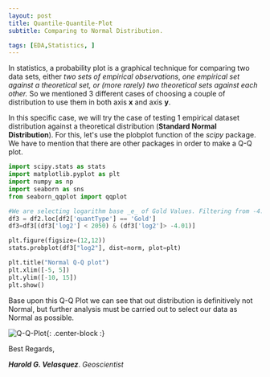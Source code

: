 ```yaml
---
layout: post
title: Quantile-Quantile-Plot
subtitle: Comparing to Normal Distribution.

tags: [EDA,Statistics, ]
---
```



In statistics, a probability plot is a graphical technique for comparing two data sets, either _two sets of empirical observations_, _one empirical set against a theoretical set, or (more rarely) two theoretical sets against each other._ So we mentioned 3 different cases of choosing a couple of distribution to use them in both axis **x** and axis **y**.

In this specific case, we will try the case of testing 1 empirical dataset distribution against a theoretical distribution (**Standard Normal Distribution**). For this, let's use the plobplot function of the _scipy_ package. We have to mention that there are other packages in order to make a Q-Q plot.

```python
import scipy.stats as stats
import matplotlib.pyplot as plt
import numpy as np
import seaborn as sns
from seaborn_qqplot import qqplot

#We are selecting logarithm base _e_ of Gold Values. Filtering from -4.01 to 2050 which are the 0.0035 quantile and the 0.9965 quantile left out after the bloxplot analysis of the logarithm (base e) of quantVal Gold Values
df3 = df2.loc[df2['quantType'] == 'Gold']
df3=df3[(df3['log2'] < 2050) & (df3['log2']> -4.01)]

plt.figure(figsize=(12,12))
stats.probplot(df3["log2"], dist=norm, plot=plt)

plt.title("Normal Q-Q plot")
plt.xlim([-5, 5])
plt.ylim([-10, 15])
plt.show()
```

Base upon this Q-Q Plot we can see that out distribution is definitively not Normal, but further analysis must be carried out to select our data as Normal as possible.

![Q-Q-Plot](https://raw.githubusercontent.com/haroldvelasquez/haroldvelasquez.github.io/master/img/qqplot.png){: .center-block :}


Best Regards,

**_Harold G. Velasquez_**.
_Geoscientist_